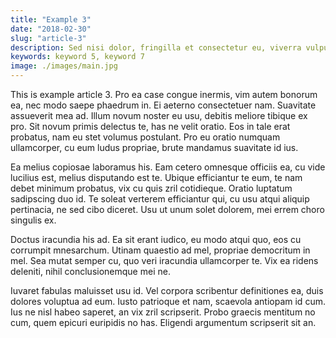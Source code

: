 ```yaml
---
title: "Example 3"
date: "2018-02-30"
slug: "article-3"
description: Sed nisi dolor, fringilla et consectetur eu, viverra vulputate felis. Ut est ex, ornare vitae dictum quis, egestas et est. Nam rhoncus purus eu justo feugiat, a venenatis enim ultricies. Mauris tristique elementum leo a viverra. Ut placerat, ex nec vestibulum iaculis, nibh ante sollicitudin elit, non aliquet nunc neque ac sapien. Aenean iaculis vulputate facilisis. Suspendisse elit purus, iaculis.
keywords: keyword 5, keyword 7
image: ./images/main.jpg
---
```


This is example article 3. Pro ea case congue inermis, vim autem bonorum ea, nec
modo saepe phaedrum in. Ei aeterno consectetuer nam. Suavitate assueverit mea
ad. Illum novum noster eu usu, debitis meliore tibique ex pro. Sit novum primis
delectus te, has ne velit oratio. Eos in tale erat probatus, nam eu stet volumus
postulant. Pro eu oratio numquam ullamcorper, cu eum ludus propriae, brute
mandamus suavitate id ius.

Ea melius copiosae laboramus his. Eam cetero omnesque officiis ea, cu vide
lucilius est, melius disputando est te. Ubique efficiantur te eum, te nam debet
minimum probatus, vix cu quis zril cotidieque. Oratio luptatum sadipscing duo
id. Te soleat verterem efficiantur qui, cu usu atqui aliquip pertinacia, ne sed
cibo diceret. Usu ut unum solet dolorem, mei errem choro singulis ex.

Doctus iracundia his ad. Ea sit erant iudico, eu modo atqui quo, eos cu
corrumpit mnesarchum. Utinam quaestio ad mel, propriae democritum in mel. Sea
mutat semper cu, quo veri iracundia ullamcorper te. Vix ea ridens deleniti,
nihil conclusionemque mei ne.

Iuvaret fabulas maluisset usu id. Vel corpora scribentur definitiones ea, duis
dolores voluptua ad eum. Iusto patrioque et nam, scaevola antiopam id cum. Ius
ne nisl habeo saperet, an vix zril scripserit. Probo graecis mentitum no cum,
quem epicuri euripidis no has. Eligendi argumentum scripserit sit an.
